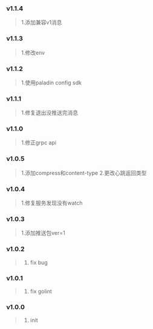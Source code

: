 ### v1.1.4
> 1.添加兼容v1消息

### v1.1.3
> 1.修改env

### v1.1.2
> 1.使用paladin config sdk

### v1.1.1
> 1.修复退出没推送完消息

### v1.1.0
> 1.修正grpc api

### v1.0.5
> 1.添加compress和content-type
> 2.更改心跳返回类型

### v1.0.4
> 1.修复服务发现没有watch

### v1.0.3
> 1.添加推送包ver=1

### v1.0.2
> 1. fix bug

### v1.0.1
> 1. fix golint

### v1.0.0
> 1. init
